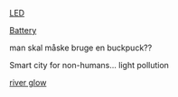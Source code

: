 [LED](http://www.dx.com/p/3w-warm-white-3200k-flashlight-led-emitters-set-dc-3-0-3-2v-10pcs-398671#.V86tgpN95E4)

[Battery](https://www.batterilageret.dk/shop/panasonic-3-6-1793p.html)

man skal måske bruge en buckpuck??

Smart city for non-humans... light pollution 


[river glow](http://inhabitat.com/river-glow-water-pollution-monitor-urban-art-installation/real-time-interface-to-water-quality-river-glow-water-pollution-monitor-by-the-living)
